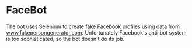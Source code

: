 FaceBot
=======

The bot uses Selenium to create fake Facebook profiles using data from www.fakepersongenerator.com. Unfortunately Facebook's anti-bot system is too sophisticated, so the bot doesn't do its job.
